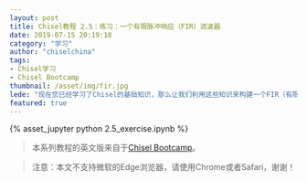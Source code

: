 ```yaml
---
layout: post
title: Chisel教程 2.5：练习：一个有限脉冲响应（FIR）滤波器
date: 2019-07-15 20:19:18
category: "学习"
author: "chiselchina"
tags:
- Chisel学习
- Chisel Bootcamp
thumbnail: /asset/img/fir.jpg
lede: "现在您已经学习了Chisel的基础知识，那么让我们利用这些知识来构建一个FIR（有限脉冲响应）滤波器模块！"
featured: true
---
```


<div>
<script src="/metronic/assets/plugins/jquery.min.js"></script>
{% asset_jupyter python 2.5_exercise.ipynb %}
</div>

> 本系列教程的英文版来自于[Chisel Bootcamp](https://github.com/freechipsproject/chisel-bootcamp)。

> 注意：本文不支持微软的Edge浏览器，请使用Chrome或者Safari，谢谢！

